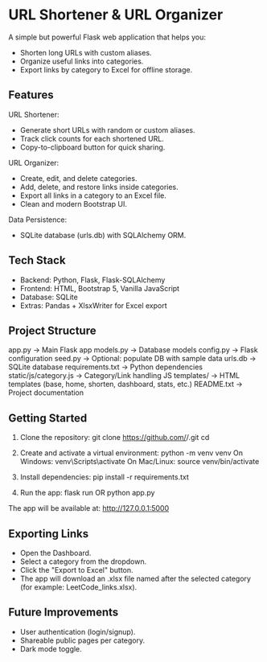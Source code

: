 URL Shortener & URL Organizer
=============================

A simple but powerful Flask web application that helps you:

- Shorten long URLs with custom aliases.
- Organize useful links into categories.
- Export links by category to Excel for offline storage.


Features
--------

URL Shortener:
- Generate short URLs with random or custom aliases.
- Track click counts for each shortened URL.
- Copy-to-clipboard button for quick sharing.

URL Organizer:
- Create, edit, and delete categories.
- Add, delete, and restore links inside categories.
- Export all links in a category to an Excel file.
- Clean and modern Bootstrap UI.

Data Persistence:
- SQLite database (urls.db) with SQLAlchemy ORM.


Tech Stack
----------

- Backend: Python, Flask, Flask-SQLAlchemy
- Frontend: HTML, Bootstrap 5, Vanilla JavaScript
- Database: SQLite
- Extras: Pandas + XlsxWriter for Excel export


Project Structure
-----------------

app.py                -> Main Flask app
models.py             -> Database models
config.py             -> Flask configuration
seed.py               -> Optional: populate DB with sample data
urls.db               -> SQLite database
requirements.txt      -> Python dependencies
static/js/category.js -> Category/Link handling JS
templates/            -> HTML templates (base, home, shorten, dashboard, stats, etc.)
README.txt            -> Project documentation


Getting Started
---------------

1. Clone the repository:
   git clone https://github.com/<your-username>/<your-repo>.git
   cd <your-repo>

2. Create and activate a virtual environment:
   python -m venv venv
   On Windows: venv\Scripts\activate
   On Mac/Linux: source venv/bin/activate

3. Install dependencies:
   pip install -r requirements.txt

4. Run the app:
   flask run
   OR
   python app.py

The app will be available at:
   http://127.0.0.1:5000


Exporting Links
---------------

- Open the Dashboard.
- Select a category from the dropdown.
- Click the "Export to Excel" button.
- The app will download an .xlsx file named after the selected category 
  (for example: LeetCode_links.xlsx).


Future Improvements
-------------------

- User authentication (login/signup).
- Shareable public pages per category.
- Dark mode toggle.

